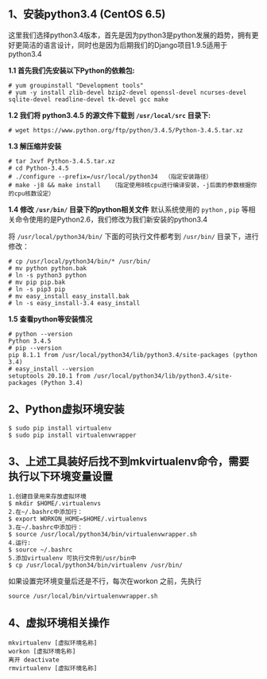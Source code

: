 ## 1、安装python3.4 (CentOS 6.5)
这里我们选择python3.4版本，首先是因为python3是python发展的趋势，拥有更好更简洁的语言设计，同时也是因为后期我们的Django项目1.9.5适用于python3.4

**1.1 首先我们先安装以下Python的依赖包:**


    # yum groupinstall "Development tools"
    # yum -y install zlib-devel bzip2-devel openssl-devel ncurses-devel sqlite-devel readline-devel tk-devel gcc make


**1.2 我们将 python3.4.5 的源文件下载到 `/usr/local/src` 目录下:**


    # wget https://www.python.org/ftp/python/3.4.5/Python-3.4.5.tar.xz


**1.3 解压缩并安装**


    # tar Jxvf Python-3.4.5.tar.xz
    # cd Python-3.4.5
    # ./configure --prefix=/usr/local/python34  （指定安装路径）
    # make -j8 && make install   （指定使用8核cpu进行编译安装，-j后面的参数根据你的cpu核数设定）



**1.4 修改 `/usr/bin/` 目录下的python相关文件**
默认系统使用的 `python` , `pip` 等相关命令使用的是Python2.6，我们修改为我们新安装的python3.4

将 `/usr/local/python34/bin/` 下面的可执行文件都考到 `/usr/bin/` 目录下，进行修改：


    # cp /usr/local/python34/bin/* /usr/bin/
    # mv python python.bak
    # ln -s python3 python
    # mv pip pip.bak
    # ln -s pip3 pip
    # mv easy_install easy_install.bak
    # ln -s easy_install-3.4 easy_install
 

**1.5 查看python等安装情况**


    # python --version
    Python 3.4.5
    # pip --version
    pip 8.1.1 from /usr/local/python34/lib/python3.4/site-packages (python 3.4)
    # easy_install --version
    setuptools 20.10.1 from /usr/local/python34/lib/python3.4/site-packages (Python 3.4)



## 2、Python虚拟环境安装


    $ sudo pip install virtualenv
    $ sudo pip install virtualenvwrapper


## 3、上述工具装好后找不到mkvirtualenv命令，需要执行以下环境变量设置


    1.创建目录用来存放虚拟环境
    $ mkdir $HOME/.virtualenvs
    2.在~/.bashrc中添加行：
    $ export WORKON_HOME=$HOME/.virtualenvs
    3.在~/.bashrc中添加行：
    $ source /usr/local/python34/bin/virtualenvwrapper.sh
    4.运行:
    $ source ~/.bashrc
    5.添加virtualenv 可执行文件到/usr/bin中
    $ cp /usr/local/python34/bin/virtualenv /usr/bin/


如果设置完环境变量后还是不行，每次在workon 之前，先执行


    source /usr/local/bin/virtualenvwrapper.sh



## 4、虚拟环境相关操作


    mkvirtualenv [虚拟环境名称]
    workon [虚拟环境名称]
    离开 deactivate
    rmvirtualenv [虚拟环境名称]













